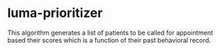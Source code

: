 # luma-prioritizer

This algorithm generates a list of patients to be called for appointment based their scores which is a function of their past behavioral record.
